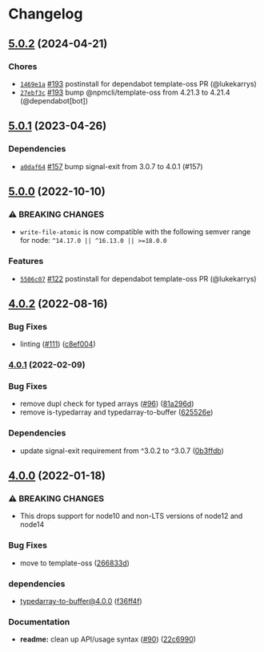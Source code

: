 # Changelog

## [5.0.2](https://github.com/npm/write-file-atomic/compare/v5.0.1...v5.0.2) (2024-04-21)

### Chores

* [`1469e1a`](https://github.com/npm/write-file-atomic/commit/1469e1a1274b5341b87a2b6cba5b638f5f0304b7) [#193](https://github.com/npm/write-file-atomic/pull/193) postinstall for dependabot template-oss PR (@lukekarrys)
* [`27ebf3c`](https://github.com/npm/write-file-atomic/commit/27ebf3c0f8733d7690715bb660f7af2297ced8e7) [#193](https://github.com/npm/write-file-atomic/pull/193) bump @npmcli/template-oss from 4.21.3 to 4.21.4 (@dependabot[bot])

## [5.0.1](https://github.com/npm/write-file-atomic/compare/v5.0.0...v5.0.1) (2023-04-26)

### Dependencies

* [`a0daf64`](https://github.com/npm/write-file-atomic/commit/a0daf642b441f3026de36f8d10dae24e46b34f01) [#157](https://github.com/npm/write-file-atomic/pull/157) bump signal-exit from 3.0.7 to 4.0.1 (#157)

## [5.0.0](https://github.com/npm/write-file-atomic/compare/v4.0.2...v5.0.0) (2022-10-10)

### ⚠️ BREAKING CHANGES

* `write-file-atomic` is now compatible with the following semver range for node: `^14.17.0 || ^16.13.0 || >=18.0.0`

### Features

* [`5506c07`](https://github.com/npm/write-file-atomic/commit/5506c076c0421ef2e4ddfc4ee5ed2be5adc809e7) [#122](https://github.com/npm/write-file-atomic/pull/122) postinstall for dependabot template-oss PR (@lukekarrys)

## [4.0.2](https://github.com/npm/write-file-atomic/compare/v4.0.1...v4.0.2) (2022-08-16)


### Bug Fixes

* linting ([#111](https://github.com/npm/write-file-atomic/issues/111)) ([c8ef004](https://github.com/npm/write-file-atomic/commit/c8ef00406ff21056adae06a9b8186d37031d8a95))

### [4.0.1](https://www.github.com/npm/write-file-atomic/compare/v4.0.0...v4.0.1) (2022-02-09)


### Bug Fixes

* remove dupl check for typed arrays ([#96](https://www.github.com/npm/write-file-atomic/issues/96)) ([81a296d](https://www.github.com/npm/write-file-atomic/commit/81a296df8cbed750bc8b41d2b0d725a6a16361f7))
* remove is-typedarray and typedarray-to-buffer ([625526e](https://www.github.com/npm/write-file-atomic/commit/625526e1f190d2599a267839e995b768cf3f69b6))


### Dependencies

* update signal-exit requirement from ^3.0.2 to ^3.0.7 ([0b3ffdb](https://www.github.com/npm/write-file-atomic/commit/0b3ffdb4534b254ac5de8acf02e5b4591e2d92b4))

## [4.0.0](https://www.github.com/npm/write-file-atomic/compare/v3.0.3...v4.0.0) (2022-01-18)


### ⚠ BREAKING CHANGES

* This drops support for node10 and non-LTS versions of node12 and node14

### Bug Fixes

* move to template-oss ([266833d](https://www.github.com/npm/write-file-atomic/commit/266833d868b7626227d25dfbfa694798770bc811))


### dependencies

* typedarray-to-buffer@4.0.0 ([f36ff4f](https://www.github.com/npm/write-file-atomic/commit/f36ff4f5bc21178885f53768268fd9d8b0ba0729))


### Documentation

* **readme:** clean up API/usage syntax ([#90](https://www.github.com/npm/write-file-atomic/issues/90)) ([22c6990](https://www.github.com/npm/write-file-atomic/commit/22c6990a4ce08ddb3cd7e18837997c0acd81daac))
